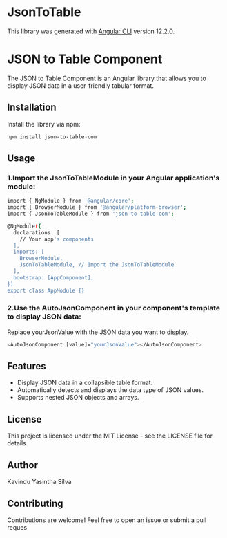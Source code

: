 # JsonToTable

This library was generated with [Angular CLI](https://github.com/angular/angular-cli) version 12.2.0.

# JSON to Table Component

The JSON to Table Component is an Angular library that allows you to display JSON data in a user-friendly tabular format.

## Installation

Install the library via npm:

```bash
npm install json-to-table-com
```

## Usage

### 1.Import the JsonToTableModule in your Angular application's module:

```bash
import { NgModule } from '@angular/core';
import { BrowserModule } from '@angular/platform-browser';
import { JsonToTableModule } from 'json-to-table-com';

@NgModule({
  declarations: [
    // Your app's components
  ],
  imports: [
    BrowserModule,
    JsonToTableModule, // Import the JsonToTableModule
  ],
  bootstrap: [AppComponent],
})
export class AppModule {}

```

### 2.Use the AutoJsonComponent in your component's template to display JSON data:

Replace yourJsonValue with the JSON data you want to display.

```bash
<AutoJsonComponent [value]="yourJsonValue"></AutoJsonComponent>
```
## Features

- Display JSON data in a collapsible table format.
- Automatically detects and displays the data type of JSON values.
- Supports nested JSON objects and arrays.

## License
This project is licensed under the MIT License - see the LICENSE file for details.

## Author

Kavindu Yasintha Silva

## Contributing

Contributions are welcome! Feel free to open an issue or submit a pull reques

